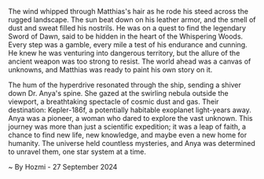 
The wind whipped through Matthias's hair as he rode his steed across the rugged landscape. The sun beat down on his leather armor, and the smell of dust and sweat filled his nostrils. He was on a quest to find the legendary Sword of Dawn, said to be hidden in the heart of the Whispering Woods. Every step was a gamble, every mile a test of his endurance and cunning. He knew he was venturing into dangerous territory, but the allure of the ancient weapon was too strong to resist. The world ahead was a canvas of unknowns, and Matthias was ready to paint his own story on it.

The hum of the hyperdrive resonated through the ship, sending a shiver down Dr. Anya's spine. She gazed at the swirling nebula outside the viewport, a breathtaking spectacle of cosmic dust and gas. Their destination: Kepler-186f, a potentially habitable exoplanet light-years away. Anya was a pioneer, a woman who dared to explore the vast unknown. This journey was more than just a scientific expedition; it was a leap of faith, a chance to find new life, new knowledge, and maybe even a new home for humanity. The universe held countless mysteries, and Anya was determined to unravel them, one star system at a time. 

~ By Hozmi - 27 September 2024
